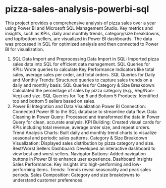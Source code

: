 # pizza-sales-analysis-powerbi-sql
This project provides a comprehensive analysis of pizza sales over a year using Power BI and Microsoft SQL Management Studio. Key metrics and insights, such as KPIs, daily and monthly trends, category/size breakdowns, and top/bottom sellers, are visualized in Power BI dashboards. The data was processed in SQL for optimized analysis and then connected to Power BI for visualization.
1. SQL Data Import and Preprocessing
Data Import in SQL: Imported pizza sales data into SQL for efficient data management.
SQL Queries for KPIs: Wrote queries to calculate Key Performance Indicators like total sales, average sales per order, and total orders.
SQL Queries for Daily and Monthly Trends: Structured queries to capture sales trends on a daily and monthly basis.
SQL Queries for Category & Size Breakdown: Calculated the percentage of sales by pizza category (e.g., Veg/Non-Veg) and size.
SQL Queries for Top 5 and Bottom 5 Products: Identified top and bottom 5 sellers based on sales.
2. Power BI Integration and Data Visualization
Power BI Connection: Connected Power BI to the SQL database to streamline data flow.
Data Cleaning in Power Query: Processed and transformed the data in Power Query for clean, accurate analysis.
KPI Building: Created visual cards for KPIs including total revenue, average order size, and repeat orders.
Trend Analysis Charts: Built daily and monthly trend charts to visualize seasonal and periodic sales patterns.
Category & Size Breakdown Visualization: Displayed sales distribution by pizza category and size.
Best/Worst Sellers Dashboard: Developed an interactive dashboard to view best and worst sellers.
Navigator Buttons: Added navigation buttons in Power BI to enhance user experience.
Dashboard Insights
Sales Performance: Key insights into high-performing and low-performing items.
Trends: Trends reveal seasonality and peak sales periods.
Sales Composition: Category and size breakdowns to understand customer preferences.
